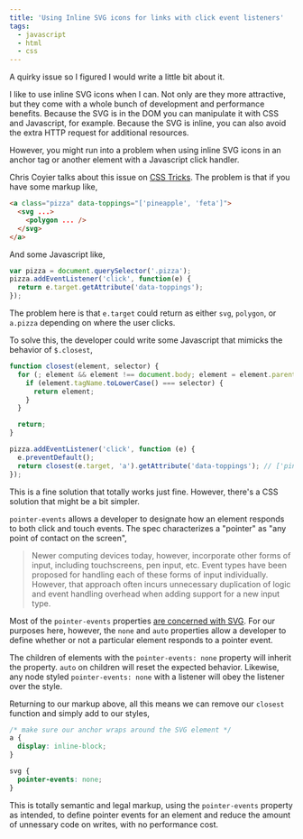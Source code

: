 ```yaml
---
title: 'Using Inline SVG icons for links with click event listeners'
tags:
  - javascript
  - html
  - css
---
```


A quirky issue so I figured I would write a little bit about it.

I like to use inline SVG icons when I can. Not only are they more attractive, but they come with a whole bunch of development and performance benefits. Because the SVG is in the DOM you can manipulate it with CSS and Javascript, for example. Because the SVG is inline, you can also avoid the extra HTTP request for additional resources.

However, you might run into a problem when using inline SVG icons in an anchor tag or another element with a Javascript click handler.

Chris Coyier talks about this issue on [CSS Tricks](https://css-tricks.com/links-inline-svg-staying-target-events/). The problem is that if you have some markup like,

```html
<a class="pizza" data-toppings="['pineapple', 'feta']">
  <svg ...>
    <polygon ... />
  </svg>
</a>
```

And some Javascript like,

```javascript
var pizza = document.querySelector('.pizza');
pizza.addEventListener('click', function(e) {
  return e.target.getAttribute('data-toppings');
});
```

The problem here is that `e.target` could return as either `svg`, `polygon`, or `a.pizza` depending on where the user clicks.

To solve this, the developer could write some Javascript that mimicks the behavior of `$.closest`,

```javascript
function closest(element, selector) {
  for (; element && element !== document.body; element = element.parentNode) {
    if (element.tagName.toLowerCase() === selector) {
      return element;
    }
  }

  return;
}

pizza.addEventListener('click', function (e) {
  e.preventDefault();
  return closest(e.target, 'a').getAttribute('data-toppings'); // ['pineapple', 'feta']
});
```

This is a fine solution that totally works just fine. However, there's a CSS solution that might be a bit simpler.

`pointer-events` allows a developer to designate how an element responds to both click and touch events. The spec characterizes a "pointer" as "any point of contact on the screen",

> Newer computing devices today, however, incorporate other forms of input, including touchscreens, pen input, etc. Event types have been proposed for handling each of these forms of input individually. However, that approach often incurs unnecessary duplication of logic and event handling overhead when adding support for a new input type.

Most of the `pointer-events` properties [are concerned with SVG](https://developer.mozilla.org/en-US/docs/Web/CSS/pointer-events#Values).  For our purposes here, however, the `none` and `auto` properties allow a developer to define whether or not a particular element responds to a pointer event.

The children of elements with the `pointer-events: none` property will inherit the property. `auto` on children will reset the expected behavior. Likewise, any node styled `pointer-events: none` with a listener will obey the listener over the style.

Returning to our markup above, all this means we can remove our `closest` function and simply add to our styles,

```css
/* make sure our anchor wraps around the SVG element */
a {
  display: inline-block;
}

svg {
  pointer-events: none;
}
```

This is totally semantic and legal markup, using the `pointer-events` property as intended, to define pointer events for an element and reduce the amount of unnessary code on writes, with no performance cost.